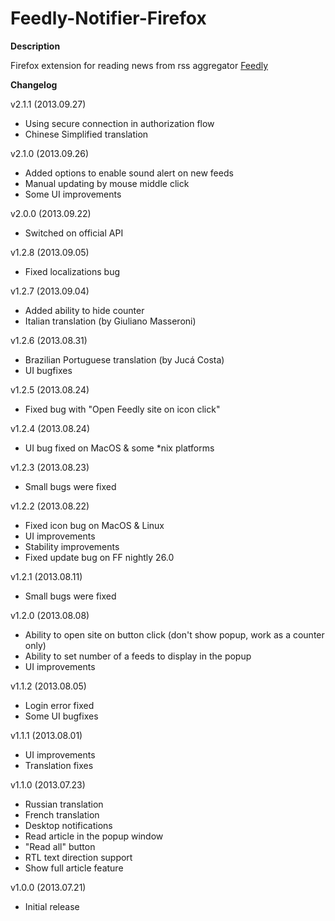 Feedly-Notifier-Firefox
=======================

**Description**

Firefox extension for reading news from rss aggregator [Feedly](http://www.feedly.com)

**Changelog**

v2.1.1 (2013.09.27)

* Using secure connection in authorization flow
* Chinese Simplified translation

v2.1.0 (2013.09.26)

* Added options to enable sound alert on new feeds
* Manual updating by mouse middle click
* Some UI improvements

v2.0.0 (2013.09.22)

* Switched on official API

v1.2.8 (2013.09.05)

* Fixed localizations bug

v1.2.7 (2013.09.04)

* Added ability to hide counter
* Italian translation (by Giuliano Masseroni)

v1.2.6 (2013.08.31)

* Brazilian Portuguese translation (by Jucá Costa)
* UI bugfixes

v1.2.5 (2013.08.24)

* Fixed bug with "Open Feedly site on icon click"

v1.2.4 (2013.08.24)

* UI bug fixed on MacOS & some *nix platforms

v1.2.3 (2013.08.23)

* Small bugs were fixed

v1.2.2 (2013.08.22)

* Fixed icon bug on MacOS & Linux
* UI improvements
* Stability improvements
* Fixed update bug on FF nightly 26.0

v1.2.1 (2013.08.11)

* Small bugs were fixed

v1.2.0 (2013.08.08)

* Ability to open site on button click (don't show popup, work as a counter only)
* Ability to set number of a feeds to display in the popup
* UI improvements

v1.1.2 (2013.08.05)

* Login error fixed
* Some UI bugfixes

v1.1.1 (2013.08.01)

* UI improvements
* Translation fixes

v1.1.0 (2013.07.23)

* Russian translation
* French translation
* Desktop notifications
* Read article in the popup window
* "Read all" button
* RTL text direction support
* Show full article feature

v1.0.0 (2013.07.21)

* Initial release
